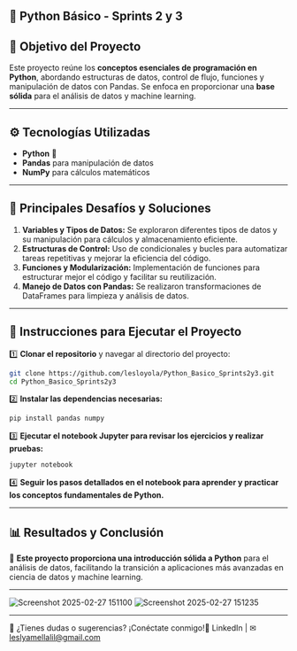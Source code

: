 ## 🐍 Python Básico - Sprints 2 y 3

## 🎯 Objetivo del Proyecto
Este proyecto reúne los **conceptos esenciales de programación en Python**, abordando estructuras de datos, control de flujo, funciones y manipulación de datos con Pandas. Se enfoca en proporcionar una **base sólida** para el análisis de datos y machine learning.

---

## ⚙️ Tecnologías Utilizadas
- **Python** 🐍
- **Pandas** para manipulación de datos
- **NumPy** para cálculos matemáticos

---

## 🚀 Principales Desafíos y Soluciones
1. **Variables y Tipos de Datos:** Se exploraron diferentes tipos de datos y su manipulación para cálculos y almacenamiento eficiente.
2. **Estructuras de Control:** Uso de condicionales y bucles para automatizar tareas repetitivas y mejorar la eficiencia del código.
3. **Funciones y Modularización:** Implementación de funciones para estructurar mejor el código y facilitar su reutilización.
4. **Manejo de Datos con Pandas:** Se realizaron transformaciones de DataFrames para limpieza y análisis de datos.

---

## 🔧 Instrucciones para Ejecutar el Proyecto
1️⃣ **Clonar el repositorio** y navegar al directorio del proyecto:
```bash
git clone https://github.com/lesloyola/Python_Basico_Sprints2y3.git
cd Python_Basico_Sprints2y3
```
2️⃣ **Instalar las dependencias necesarias:**
```bash
pip install pandas numpy
```
3️⃣ **Ejecutar el notebook Jupyter para revisar los ejercicios y realizar pruebas:**
```bash
jupyter notebook
```
4️⃣ **Seguir los pasos detallados en el notebook para aprender y practicar los conceptos fundamentales de Python.**

---

## 📊 Resultados y Conclusión
📌 **Este proyecto proporciona una introducción sólida a Python** para el análisis de datos, facilitando la transición a aplicaciones más avanzadas en ciencia de datos y machine learning.

---

![Screenshot 2025-02-27 151100](https://github.com/user-attachments/assets/020d5dc1-8abc-4d0c-97a7-81e5156fd6a1)
![Screenshot 2025-02-27 151235](https://github.com/user-attachments/assets/57f0664d-1a78-4967-a711-ce41967e2dc8)

---

📩 ¿Tienes dudas o sugerencias? ¡Conéctate conmigo!🔗 LinkedIn | ✉ leslyamellalil@gmail.com



